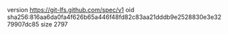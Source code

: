 version https://git-lfs.github.com/spec/v1
oid sha256:816aa6da0fa4f626b65a446f48fd82c83aa21dddb9e2528830e3e3279907dc85
size 2797
